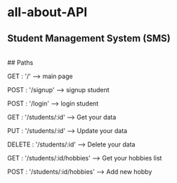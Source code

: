 # all-about-API
<h2>Student Management System (SMS)</h2></br>
## Paths
<p>GET    :  '/' --> main page </p>
<p>POST   :  '/signup' --> signup student</p>
<p>POST   :  '/login' --> login student</p>
<p>GET    :  '/students/:id' --> Get your data</p>
<p>PUT    :  '/students/:id' --> Update your data</p>
<p>DELETE :  '/students/:id' --> Delete your data</p>
<p>GET    :  '/students/:id/hobbies' --> Get your hobbies list</p>
<p>POST   :  '/students/:id/hobbies' --> Add new hobby</p>
